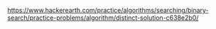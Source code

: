 https://www.hackerearth.com/practice/algorithms/searching/binary-search/practice-problems/algorithm/distinct-solution-c638e2b0/
